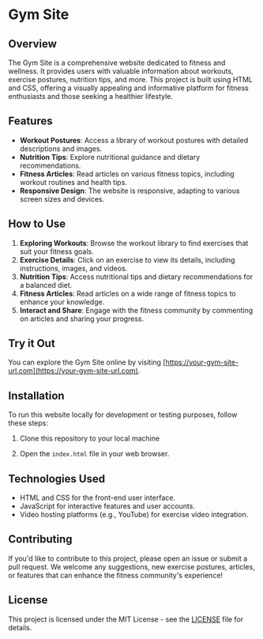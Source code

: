 # Gym Site

## Overview

The Gym Site is a comprehensive website dedicated to fitness and wellness. It provides users with valuable information about workouts, exercise postures, nutrition tips, and more. This project is built using HTML and CSS, offering a visually appealing and informative platform for fitness enthusiasts and those seeking a healthier lifestyle.

## Features

- **Workout Postures**: Access a library of workout postures with detailed descriptions and images.
- **Nutrition Tips**: Explore nutritional guidance and dietary recommendations.
- **Fitness Articles**: Read articles on various fitness topics, including workout routines and health tips.
- **Responsive Design**: The website is responsive, adapting to various screen sizes and devices.

## How to Use

1. **Exploring Workouts**: Browse the workout library to find exercises that suit your fitness goals.
2. **Exercise Details**: Click on an exercise to view its details, including instructions, images, and videos.
3. **Nutrition Tips**: Access nutritional tips and dietary recommendations for a balanced diet.
4. **Fitness Articles**: Read articles on a wide range of fitness topics to enhance your knowledge.
5. **Interact and Share**: Engage with the fitness community by commenting on articles and sharing your progress.

## Try it Out

You can explore the Gym Site online by visiting [https://your-gym-site-url.com](https://your-gym-site-url.com).

## Installation

To run this website locally for development or testing purposes, follow these steps:

1. Clone this repository to your local machine

2. Open the `index.html` file in your web browser.

## Technologies Used

- HTML and CSS for the front-end user interface.
- JavaScript for interactive features and user accounts.
- Video hosting platforms (e.g., YouTube) for exercise video integration.

## Contributing

If you'd like to contribute to this project, please open an issue or submit a pull request. We welcome any suggestions, new exercise postures, articles, or features that can enhance the fitness community's experience!

## License

This project is licensed under the MIT License - see the [LICENSE](LICENSE) file for details.
